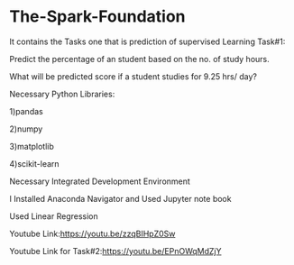 # The-Spark-Foundation
It contains the Tasks one that is prediction of supervised Learning
Task#1:

Predict the percentage of an student based on the no. of study hours.

What will be predicted score if a student studies for 9.25 hrs/ day?

Necessary Python Libraries:

1)pandas

2)numpy

3)matplotlib

4)scikit-learn

Necessary Integrated Development Environment

I Installed Anaconda Navigator and Used Jupyter note book

Used Linear Regression

Youtube Link:https://youtu.be/zzqBIHpZ0Sw

Youtube Link for Task#2:https://youtu.be/EPnOWqMdZjY
